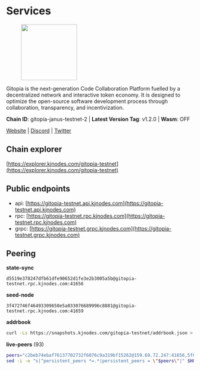 # Services

<figure><img src="https://raw.githubusercontent.com/kj89/testnet_manuals/main/pingpub/logos/gitopia.png" width="150" alt=""><figcaption></figcaption></figure>

Gitopia is the next-generation Code Collaboration Platform fuelled by  a decentralized network and interactive token economy. It is designed  to optimize the open-source software development process through  collaboration, transparency, and incentivization.

**Chain ID**: gitopia-janus-testnet-2 | **Latest Version Tag**: v1.2.0 | **Wasm**: OFF

[Website](https://gitopia.com/) | [Discord](https://discord.gg/hFTXCGNYDZ) | [Twitter](https://twitter.com/gitopiaDAO)




## Chain explorer
[https://explorer.kjnodes.com/gitopia-testnet](https://explorer.kjnodes.com/gitopia-testnet)

## Public endpoints

* api: [https://gitopia-testnet.api.kjnodes.com](https://gitopia-testnet.api.kjnodes.com)
* rpc: [https://gitopia-testnet.rpc.kjnodes.com](https://gitopia-testnet.rpc.kjnodes.com)
* grpc: [https://gitopia-testnet.grpc.kjnodes.com](https://gitopia-testnet.grpc.kjnodes.com)

## Peering

**state-sync**

```text
d5519e378247dfb61dfe90652d1fe3e2b3005a5b@gitopia-testnet.rpc.kjnodes.com:41656
```

**seed-node**

```text
3f472746f46493309650e5a033076689996c8881@gitopia-testnet.rpc.kjnodes.com:41659
```

**addrbook**
```bash
curl -Ls https://snapshots.kjnodes.com/gitopia-testnet/addrbook.json > $HOME/.gitopia/config/addrbook.json
```

**live-peers** (93)
```bash
peers="c2beb74ebaf76137702732f6076c9a319bf15262@159.69.72.247:41656,5f045d143cdf9ac78821e848cb10f9c861f5e272@89.117.56.126:24256,d9b86c9459ac8bb4760d37095732ccd2746aca1f@65.21.131.215:26356,32230c9132ec36dc8510ba57330a30f3d34e3eeb@65.109.70.23:11356,971c22cfb2a8fee7e6b5b7fb125cc9551f3b5e60@65.109.106.91:16656,d2975b49708dc92ee3b7da1d72e3eee3119d1d0c@167.86.105.216:656,03073657e8bc5bcf71e7fd8df281ab8dcbc8821a@45.151.122.130:656,d5519e378247dfb61dfe90652d1fe3e2b3005a5b@65.109.68.190:41656,5c2a752c9b1952dbed075c56c600c3a79b58c395@195.3.220.140:27036,66f94651fb02f277c90c605a38df549d3c0a9269@75.119.151.217:26656,098c8f3e70fa1f1bbb447903aea96b8e1f025f13@141.95.145.41:26656,a0dcc2fd815a26280d11b67dfa9459be9975e044@38.242.139.184:656,c3ecaaf2d7b292e0407fb01bd96739a7b05c4a74@82.208.20.35:26656,399d4e19186577b04c23296c4f7ecc53e61080cb@34.143.189.236:26656,98bdfc67810bf7ac8f5c45b2c677b4bf199eb42e@185.193.67.65:41656,15bb9edc16710d321163e7ef8b9a44959dd7e657@65.108.126.46:30656,05182a9b6121c9fcbb493f9bb3843e20e076e479@38.242.231.113:656,53b421af01f3260e949d6a9c2dc09e3b1dbf9fb6@109.205.181.30:41656,71d125deda13528c4e72ec4327699882f12c3b72@109.123.254.218:26656,c78af3c8a2fa3d398dedb1ad9052eaf60dc27434@95.216.163.254:41656,f0b8227e40f25eaec0e25b9e91ca199d2d9a1ecb@167.86.94.177:656,ea53a3f77fe373f47be4e77fd5f9ff526dfaec33@51.79.143.46:41656,5faf7a3870010a2b77f51cf30a6f864b4abe2b18@38.242.200.93:656,5c45e8920c5094827ec5afaca9ab469aaa0b4eaf@65.109.88.254:28656,0eb70bf5e2403694109f9bba184570074c2dfdd5@38.242.235.255:26656,3e5ba61e8481c6c71d3f2cc022dd6671ed7cacf8@65.21.170.3:41656,95fbdc6d62be17db6688222b15b57d3e795ed07a@167.86.84.102:656,007d2419fea80aee707d009af0153f5105c53379@38.242.139.164:656,38f4e436b28b05850fa9b67cadf0700123cec094@45.10.154.166:26656,c84906b19dc7dc7bda94ab2167d4b0af64a28b49@45.151.122.191:656,50dec1a1dd26d14a29e552b9efae839ed42ba344@185.245.183.249:41656,464037dbb9f172f4865d55002b8d83dbbd24b641@193.178.170.251:41656,9bb344d83fc1fafc4bce6b8e4a95b82f37ac4f31@82.208.20.136:26656,d804235e103d9f0cd86c00c4c445149bb5c38e6a@185.202.239.254:26656,37c3d29df83da59e5a258d413e2f89365ab05711@85.239.243.12:656,ae5d5b47ea732ff509114f405967f61eb3d86ac6@75.119.146.171:656,df5c15eeaeecb2116ab947e10c065353d762f5ad@185.163.124.151:41656,1ac423cb4dd23767cd3f9dfd34176310867a90c8@135.181.107.161:41656,4e0e57bcac8aa2bc3188d5b7845eeee61a61f3f0@194.163.170.165:26656,61c85d47e1dd86d5a5849450b849078d4d13184b@85.239.244.123:26656,eaa9978430e55663346eb61312cd5ecc21448b25@38.242.139.153:656,0534e64a6df8a0ac7d032d3eff3587f5fd69ba37@65.108.206.118:60756,d9d59b442e46f142394fcdf2f246ca8c7b2b7ce9@149.102.146.36:26656,955c997a67a82cbd005e5b2b7010a1de3ac54355@38.242.241.74:26656,12f6b84a23b054a6591c647c2a4456c40af65cce@5.9.147.22:24656,36bd596e06d4a372a2696f4844ee91b3226d8ef2@165.232.148.19:26656,ffb4f7d43d6449c292d4e60c8a48eb3d31c39691@38.242.139.100:656,7d819fa869f7c5b42c2c7a9538e1a9e7a52cfdee@65.108.226.26:24656,3989c44e8af3427b22a71a94185e85df99d450b4@149.102.158.188:41656,59a99a10a28baeda8535598acef9abb706ec5dbc@45.85.249.132:656,5396c394abd9a1f29e90c9965a966d91674480dc@82.208.21.115:26656,2c91eedc679744da7972ab7cab1bddf3cb9e8c0a@109.123.241.209:26656,292c099fc654a1331d3b62a1b939f867b62ef434@45.85.147.242:656,481189b7e246f6c824a969482446c49abbfe76b8@161.97.172.147:26656,5c74fe6868cda2003926c0a6299c9cebec5c4d1a@65.21.239.60:41656,78ec2f593741e1fc162ca972ff2a4a156ba0f154@45.151.122.148:656,6ea375302fdd319ef64e013f469e286faf739da8@213.239.207.165:20086,ba614c2b5beae6df39a4310043294ffde60e8e8d@45.85.250.147:26656,ed177ff3cf334df1a6c190438b0c7b5dd64b423a@45.151.122.140:656,0e22fcc29a4cf5476001c849126ced605491f2ec@185.192.96.108:26656,4cd60a4dd4211d38d948a86a614f1fd8d3d274eb@75.119.153.139:656,1983d3cbcbc281232b5946ba9a2487e8f6976817@149.102.148.141:26656,eccdf1d5bf33bc1733838562b4d4a4a45869c3a8@135.181.183.93:41656,93c4c73375b5f52020e7e7bd3f901ee28f07e6b7@109.123.243.66:41656,01daf430f5c4b6aebe4aa94ee3724f3deec2279f@85.190.246.173:26656,6394e25102c665c68a51fd853d8ca9c2bad18307@65.109.61.116:26656,f8e784036bca797a21def2fff53ff72170302140@185.188.249.19:41656,ac606e28c081c679dc23d9a94c29842be8f8b1f1@45.85.249.133:656,1f0f03a1c845e810e5cfeb0d960639c637d049fe@154.26.131.130:36656,54756019bbc900b882b302786222978928d96d9e@65.109.65.210:41656,52098a0fdd0dc566615ad37492019d252635bdda@45.85.249.131:656,b745e0c6a1e0c7ec248ec274cfd038ed4bc4c2cf@65.21.134.202:26356,e17763e03ef6819b6f549b97abe9da7a1a7eeac8@164.68.121.241:656,9b9d0df41d1ff0f49fab716fdb2b4484b3413b81@80.65.211.168:26656,bc688b2be879ba5bfa34587e096a9c9a4df2e6d4@45.151.122.116:656,e1ab0573d55ff92fad55d2929e353904f1bbe36f@135.181.16.252:31656,a068b93722efaeaec97f5b86c694d1171241f498@84.46.248.70:41656,0c31077af45cb4f0424e58c91b0a917c36a90fd9@65.108.195.235:16656,de5ad8914c55b02f4402fdd114bd8dc33d67f539@24.199.111.244:26656,9c3d9cb09ecd9eabd1099b065b4a177463bdf91f@104.248.126.71:41656,66116d559390844588c67db54b894779cf00d559@5.9.61.237:41656,e365dee443363903f240c97cd554ed395c5019d3@194.163.184.47:26656,6ed3bd10d0a67e071df77858cf261a5894ee7106@207.180.239.16:41656,c09aa43e7149a6bf784d11867ebb4135996016d6@213.239.215.77:26656,2b62e46b374e82cf982d19e803b290b48e389cd2@149.102.146.22:26656,8d45cada398e1035e220857a84021fabfa723248@2.58.82.21:26656,9912d5c8d59b7736b0702b18aeb386efe7e46f3f@164.68.111.239:656,e22428164b4b5c9556530d1c1f25625e4ef6b99f@75.119.148.69:656,1f7f58f130ea9c89be44fd60554d5e97da56c395@206.221.181.234:56656,3b11c42bd33a8956c89e874d35cc06e6e8e2a82d@206.189.118.168:26656,b6651c7b043ef4bdccd7906b0f06de2bbdfe8a60@193.46.243.75:26656,c7709ccacefaf15e04e1b34894b48a531a700e12@45.85.249.130:656,e711b6631c3e5bb2f6c389cbc5d422912b05316b@213.239.216.252:25256"
sed -i -e "s|^persistent_peers *=.*|persistent_peers = \"$peers\"|" $HOME/.gitopia/config/config.toml
```
